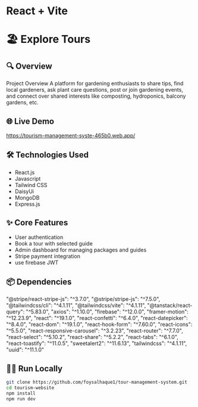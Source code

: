 # React + Vite
# 🏖️  Explore Tours

## 🔍 Overview
Project Overview 
A platform for gardening enthusiasts to share tips, find local gardeners, ask plant care questions, post or join gardening events, and connect over shared interests like composting, hydroponics, balcony gardens, etc.


## 🌐 Live Demo
https://tourism-management-syste-465b0.web.app/

## 🛠️ Technologies Used
- React.js
- Javascript
- Tailwind CSS
- DaisyUi
- MongoDB
- Express.js

## ✨ Core Features
- User authentication
- Book a tour with selected guide
- Admin dashboard for managing packages and guides
- Stripe payment integration
- use firebase JWT

## 📦 Dependencies
   "@stripe/react-stripe-js": "^3.7.0",
    "@stripe/stripe-js": "^7.5.0",
    "@tailwindcss/cli": "^4.1.11",
    "@tailwindcss/vite": "^4.1.11",
    "@tanstack/react-query": "^5.83.0",
    "axios": "^1.10.0",
    "firebase": "^12.0.0",
    "framer-motion": "^12.23.9",
    "react": "^19.1.0",
    "react-confetti": "^6.4.0",
    "react-datepicker": "^8.4.0",
    "react-dom": "^19.1.0",
    "react-hook-form": "^7.60.0",
    "react-icons": "^5.5.0",
    "react-responsive-carousel": "^3.2.23",
    "react-router": "^7.7.0",
    "react-select": "^5.10.2",
    "react-share": "^5.2.2",
    "react-tabs": "^6.1.0",
    "react-toastify": "^11.0.5",
    "sweetalert2": "^11.6.13",
    "tailwindcss": "^4.1.11",
    "uuid": "^11.1.0"



## 🧑‍💻 Run Locally

```bash
git clone https://github.com/foysalhaque1/tour-management-system.git
cd tourism-website
npm install
npm run dev






